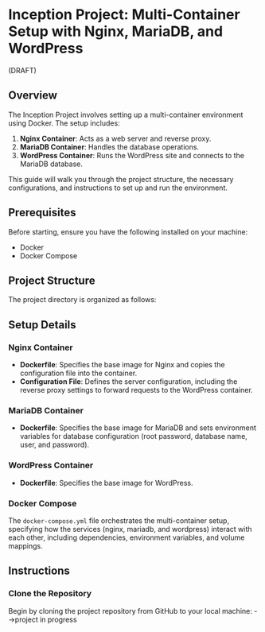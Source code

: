 # Inception Project: Multi-Container Setup with Nginx, MariaDB, and WordPress

(DRAFT)

## Overview

The Inception Project involves setting up a multi-container environment using Docker. The setup includes:

1. **Nginx Container**: Acts as a web server and reverse proxy.
2. **MariaDB Container**: Handles the database operations.
3. **WordPress Container**: Runs the WordPress site and connects to the MariaDB database.

This guide will walk you through the project structure, the necessary configurations, and instructions to set up and run the environment.

## Prerequisites

Before starting, ensure you have the following installed on your machine:

- Docker
- Docker Compose

## Project Structure

The project directory is organized as follows:

## Setup Details

### Nginx Container

- **Dockerfile**: Specifies the base image for Nginx and copies the configuration file into the container.
- **Configuration File**: Defines the server configuration, including the reverse proxy settings to forward requests to the WordPress container.

### MariaDB Container

- **Dockerfile**: Specifies the base image for MariaDB and sets environment variables for database configuration (root password, database name, user, and password).

### WordPress Container

- **Dockerfile**: Specifies the base image for WordPress.

### Docker Compose

The `docker-compose.yml` file orchestrates the multi-container setup, specifying how the services (nginx, mariadb, and wordpress) interact with each other, including dependencies, environment variables, and volume mappings.

## Instructions

### Clone the Repository

Begin by cloning the project repository from GitHub to your local machine:
-->project in progress


